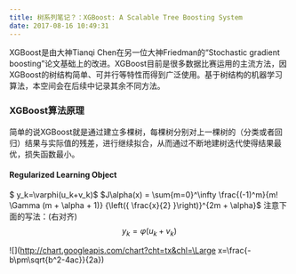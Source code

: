 ```yaml
---
title: 树系列笔记？：XGBoost: A Scalable Tree Boosting System
date: 2017-08-16 10:49:31
---
```


<script type="text/javascript" src="http://cdn.mathjax.org/mathjax/latest/MathJax.js?config=default"></script>

XGBoost是由大神Tianqi Chen在另一位大神Friedman的“Stochastic gradient boosting”论文基础上的改进。XGBoost目前是很多数据比赛运用的主流方法，因XGBoost的树结构简单、可并行等特性而得到广泛使用。基于树结构的机器学习算法，本空间会在后续中记录其余不同方法。

### XGBoost算法原理
简单的说XGBoost就是通过建立多棵树，每棵树分别对上一棵树的（分类或者回归）结果与实际值的残差，进行继续拟合，从而通过不断地建树迭代使得结果最优，损失函数最小。

#### Regularized Learning Object
$ y_k=\varphi(u_k+v_k)$ 
$J\alpha(x) = \sum{m=0}^\infty \frac{(-1)^m}{m! \Gamma (m + \alpha + 1)} {\left({ \frac{x}{2} }\right)}^{2m + \alpha}$
注意下面的写法：(右对齐)
$$ y_k=\varphi(u_k+v_k)$$


![](http://chart.googleapis.com/chart?cht=tx&chl=\Large x=\frac{-b\pm\sqrt{b^2-4ac}}{2a})


























